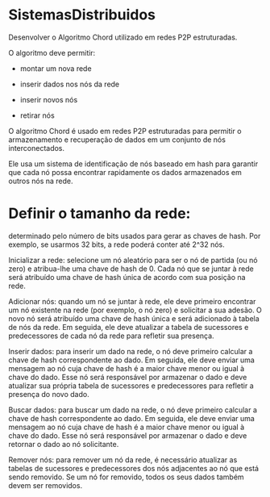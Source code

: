 # SistemasDistribuidos

Desenvolver o Algoritmo Chord utilizado em redes P2P estruturadas.

O algoritmo deve permitir:

- montar um nova rede

- inserir dados nos nós da rede

- inserir novos nós

- retirar nós

O algoritmo Chord é usado em redes P2P estruturadas para permitir o armazenamento e recuperação de dados em um conjunto de nós interconectados. 

Ele usa um sistema de identificação de nós baseado em hash para garantir que cada nó possa encontrar rapidamente os dados armazenados em outros nós na rede.

# Definir o tamanho da rede: 

determinado pelo número de bits usados para gerar as chaves de hash. Por exemplo, se usarmos 32 bits, a rede poderá conter até 2^32 nós.

Inicializar a rede: selecione um nó aleatório para ser o nó de partida (ou nó zero) e atribua-lhe uma chave de hash de 0. Cada nó que se juntar à rede será atribuído uma chave de hash única de acordo com sua posição na rede.

Adicionar nós: quando um nó se juntar à rede, ele deve primeiro encontrar um nó existente na rede (por exemplo, o nó zero) e solicitar a sua adesão. O novo nó será atribuído uma chave de hash única e será adicionado à tabela de nós da rede. Em seguida, ele deve atualizar a tabela de sucessores e predecessores de cada nó da rede para refletir sua presença.

Inserir dados: para inserir um dado na rede, o nó deve primeiro calcular a chave de hash correspondente ao dado. Em seguida, ele deve enviar uma mensagem ao nó cuja chave de hash é a maior chave menor ou igual à chave do dado. Esse nó será responsável por armazenar o dado e deve atualizar sua própria tabela de sucessores e predecessores para refletir a presença do novo dado.

Buscar dados: para buscar um dado na rede, o nó deve primeiro calcular a chave de hash correspondente ao dado. Em seguida, ele deve enviar uma mensagem ao nó cuja chave de hash é a maior chave menor ou igual à chave do dado. Esse nó será responsável por armazenar o dado e deve retornar o dado ao nó solicitante.

Remover nós: para remover um nó da rede, é necessário atualizar as tabelas de sucessores e predecessores dos nós adjacentes ao nó que está sendo removido. Se um nó for removido, todos os seus dados também devem ser removidos.

